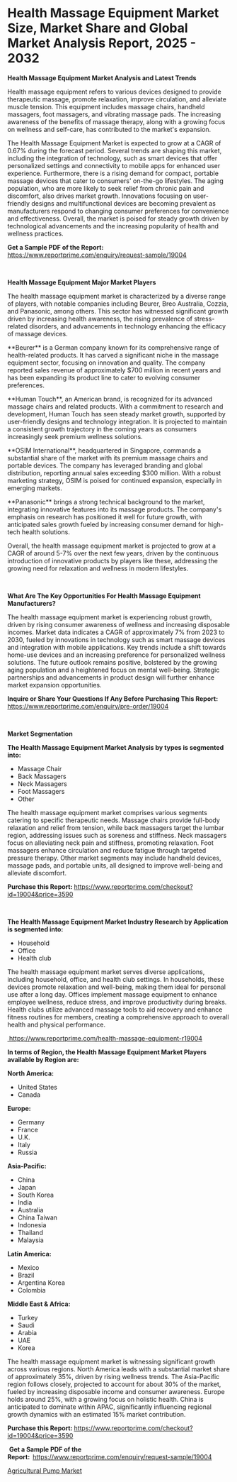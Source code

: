 <p><h1>Health Massage Equipment Market Size, Market Share and Global Market Analysis Report, 2025 - 2032</h1></p><p><strong>Health Massage Equipment Market Analysis and Latest Trends</strong></p>
<p><p>Health massage equipment refers to various devices designed to provide therapeutic massage, promote relaxation, improve circulation, and alleviate muscle tension. This equipment includes massage chairs, handheld massagers, foot massagers, and vibrating massage pads. The increasing awareness of the benefits of massage therapy, along with a growing focus on wellness and self-care, has contributed to the market's expansion.</p><p>The Health Massage Equipment Market is expected to grow at a CAGR of 0.67% during the forecast period. Several trends are shaping this market, including the integration of technology, such as smart devices that offer personalized settings and connectivity to mobile apps for enhanced user experience. Furthermore, there is a rising demand for compact, portable massage devices that cater to consumers' on-the-go lifestyles. The aging population, who are more likely to seek relief from chronic pain and discomfort, also drives market growth. Innovations focusing on user-friendly designs and multifunctional devices are becoming prevalent as manufacturers respond to changing consumer preferences for convenience and effectiveness. Overall, the market is poised for steady growth driven by technological advancements and the increasing popularity of health and wellness practices.</p></p>
<p><strong>Get a Sample PDF of the Report:&nbsp;</strong> <a href="https://www.reportprime.com/enquiry/request-sample/19004?utm_campaign=3526&utm_medium=2&utm_source=Github&utm_content=ia&utm_term=19032025&utm_id=health-massage-equipment">https://www.reportprime.com/enquiry/request-sample/19004</a></p>
<p>&nbsp;</p>
<p><strong>Health Massage Equipment Major Market Players</strong></p>
<p><p>The health massage equipment market is characterized by a diverse range of players, with notable companies including Beurer, Breo Australia, Cozzia, and Panasonic, among others. This sector has witnessed significant growth driven by increasing health awareness, the rising prevalence of stress-related disorders, and advancements in technology enhancing the efficacy of massage devices.</p><p>**Beurer** is a German company known for its comprehensive range of health-related products. It has carved a significant niche in the massage equipment sector, focusing on innovation and quality. The company reported sales revenue of approximately $700 million in recent years and has been expanding its product line to cater to evolving consumer preferences.</p><p>**Human Touch**, an American brand, is recognized for its advanced massage chairs and related products. With a commitment to research and development, Human Touch has seen steady market growth, supported by user-friendly designs and technology integration. It is projected to maintain a consistent growth trajectory in the coming years as consumers increasingly seek premium wellness solutions.</p><p>**OSIM International**, headquartered in Singapore, commands a substantial share of the market with its premium massage chairs and portable devices. The company has leveraged branding and global distribution, reporting annual sales exceeding $300 million. With a robust marketing strategy, OSIM is poised for continued expansion, especially in emerging markets.</p><p>**Panasonic** brings a strong technical background to the market, integrating innovative features into its massage products. The company's emphasis on research has positioned it well for future growth, with anticipated sales growth fueled by increasing consumer demand for high-tech health solutions.</p><p>Overall, the health massage equipment market is projected to grow at a CAGR of around 5-7% over the next few years, driven by the continuous introduction of innovative products by players like these, addressing the growing need for relaxation and wellness in modern lifestyles.</p></p>
<p>&nbsp;</p>
<p><strong>What Are The Key Opportunities For Health Massage Equipment Manufacturers?</strong></p>
<p><p>The health massage equipment market is experiencing robust growth, driven by rising consumer awareness of wellness and increasing disposable incomes. Market data indicates a CAGR of approximately 7% from 2023 to 2030, fueled by innovations in technology such as smart massage devices and integration with mobile applications. Key trends include a shift towards home-use devices and an increasing preference for personalized wellness solutions. The future outlook remains positive, bolstered by the growing aging population and a heightened focus on mental well-being. Strategic partnerships and advancements in product design will further enhance market expansion opportunities.</p></p>
<p><strong>Inquire or Share Your Questions If Any Before Purchasing This Report:</strong> <a href="https://www.reportprime.com/enquiry/pre-order/19004?utm_campaign=3526&utm_medium=2&utm_source=Github&utm_content=ia&utm_term=19032025&utm_id=health-massage-equipment">https://www.reportprime.com/enquiry/pre-order/19004</a></p>
<p>&nbsp;</p>
<p><strong>Market Segmentation</strong></p>
<p><strong>The Health Massage Equipment Market Analysis by types is segmented into:</strong></p>
<p><ul><li>Massage Chair</li><li>Back Massagers</li><li>Neck Massagers</li><li>Foot Massagers</li><li>Other</li></ul></p>
<p><p>The health massage equipment market comprises various segments catering to specific therapeutic needs. Massage chairs provide full-body relaxation and relief from tension, while back massagers target the lumbar region, addressing issues such as soreness and stiffness. Neck massagers focus on alleviating neck pain and stiffness, promoting relaxation. Foot massagers enhance circulation and reduce fatigue through targeted pressure therapy. Other market segments may include handheld devices, massage pads, and portable units, all designed to improve well-being and alleviate discomfort.</p></p>
<p><strong>Purchase this Report:&nbsp;</strong><a href="https://www.reportprime.com/checkout?id=19004&price=3590&utm_campaign=3526&utm_medium=2&utm_source=Github&utm_content=ia&utm_term=19032025&utm_id=health-massage-equipment">https://www.reportprime.com/checkout?id=19004&price=3590</a></p>
<p>&nbsp;</p>
<p><strong>The Health Massage Equipment Market Industry Research by Application is segmented into:</strong></p>
<p><ul><li>Household</li><li>Office</li><li>Health club</li></ul></p>
<p><p>The health massage equipment market serves diverse applications, including household, office, and health club settings. In households, these devices promote relaxation and well-being, making them ideal for personal use after a long day. Offices implement massage equipment to enhance employee wellness, reduce stress, and improve productivity during breaks. Health clubs utilize advanced massage tools to aid recovery and enhance fitness routines for members, creating a comprehensive approach to overall health and physical performance.</p></p>
<p><a href="https://www.reportprime.com/health-massage-equipment-r19004?utm_campaign=3526&utm_medium=2&utm_source=Github&utm_content=ia&utm_term=19032025&utm_id=health-massage-equipment">&nbsp;https://www.reportprime.com/health-massage-equipment-r19004</a></p>
<p><strong>In terms of Region, the Health Massage Equipment Market Players available by Region are:</strong></p>
<p>
    <p> <strong> North America: </strong>
        <ul>
            <li>United States</li>
            <li>Canada</li>
        </ul>
        </p> 
    <p> <strong> Europe: </strong>
        <ul>
            <li>Germany</li>
            <li>France</li>
            <li>U.K.</li>
            <li>Italy</li>
            <li>Russia</li>
        </ul>
        </p> 
    <p> <strong> Asia-Pacific: </strong>
        <ul>
            <li>China</li>
            <li>Japan</li>
            <li>South Korea</li>
            <li>India</li>
            <li>Australia</li>
            <li>China Taiwan</li>
            <li>Indonesia</li>
            <li>Thailand</li>
            <li>Malaysia</li>
        </ul>
        </p> 
    <p> <strong> Latin America: </strong>
        <ul>
            <li>Mexico</li>
            <li>Brazil</li>
            <li>Argentina Korea</li>
            <li>Colombia</li>
        </ul>
        </p> 
    <p> <strong> Middle East & Africa: </strong>
        <ul>
            <li>Turkey</li>
            <li>Saudi</li>
            <li>Arabia</li>
            <li>UAE</li>
            <li>Korea</li>
        </ul>
    </p>
    </p>
<p><p>The health massage equipment market is witnessing significant growth across various regions. North America leads with a substantial market share of approximately 35%, driven by rising wellness trends. The Asia-Pacific region follows closely, projected to account for about 30% of the market, fueled by increasing disposable income and consumer awareness. Europe holds around 25%, with a growing focus on holistic health. China is anticipated to dominate within APAC, significantly influencing regional growth dynamics with an estimated 15% market contribution.</p></p>
<p><strong>Purchase this Report: </strong><a href="https://www.reportprime.com/checkout?id=19004&price=3590&utm_campaign=3526&utm_medium=2&utm_source=Github&utm_content=ia&utm_term=19032025&utm_id=health-massage-equipment">https://www.reportprime.com/checkout?id=19004&price=3590</a></p>
<p>&nbsp;<strong>Get a Sample PDF of the Report:&nbsp;&nbsp;</strong><a href="https://www.reportprime.com/enquiry/request-sample/19004?utm_campaign=3526&utm_medium=2&utm_source=Github&utm_content=ia&utm_term=19032025&utm_id=health-massage-equipment">https://www.reportprime.com/enquiry/request-sample/19004</a></p>
<p><strong></strong></p>
<p><p><a href="https://github.com/careymartta6/Market-Research-Report-List-1/blob/main/agricultural-pump-market.md?utm_campaign=3526&utm_medium=2&utm_source=Github&utm_content=ia&utm_term=19032025&utm_id=health-massage-equipment">Agricultural Pump Market</a></p></p>